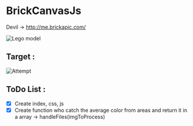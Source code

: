 # BrickCanvasJs

Devil -> http://me.brickapic.com/

![Lego model](https://c2.staticflickr.com/4/3799/9627306333_aa63b657c1_b.jpg)

## Target :
![Attempt](https://s2.qwant.com/thumbr/0x380/e/d/7c82402541e233210405b1c9946d0cf29597e31b59a32c1d2939c3379060fd/maxresdefault.jpg?u=https%3A%2F%2Fi.ytimg.com%2Fvi%2FIh1DU_c-0ZY%2Fmaxresdefault.jpg&q=0&b=1&p=0&a=1)

## ToDo List :

- [x] Create index, css, js
- [x] Create function who catch the average color from areas and return it in a array -> handleFiles(imgToProcess)
